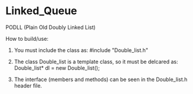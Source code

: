 # Linked_Queue


PODLL (Plain Old Doubly Linked List)

How to build/use:
  1. You must include the class as: #include "Double_list.h"
  2. The class Double_list is a template class, so it must be delcared as: Double_list<Type>* dl = new Double_list<Type>();

  3. The interface (members and methods) can be seen in the Double_list.h header file.
